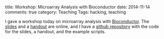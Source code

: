 title: Workshop: Microarray Analysis with Bioconductor
date: 2014-11-14
comments: true
category: Teaching
Tags: hacking, teaching

I gave a workshop today on microarray analysis with
[Bioconductor](http://bioconductor.org). The
[slides](http://ccom.uprrp.edu/~humberto/teaching/microarray-workshop/expression-slides.html)
and a
[handout](http://ccom.uprrp.edu/~humberto/teaching/microarray-workshop/expression-handout.pdf)
are online, and I have a
[github repository](https://github.com/humberto-ortiz/expression-workshop)
with the code for the slides, a handout, and the example scripts.
